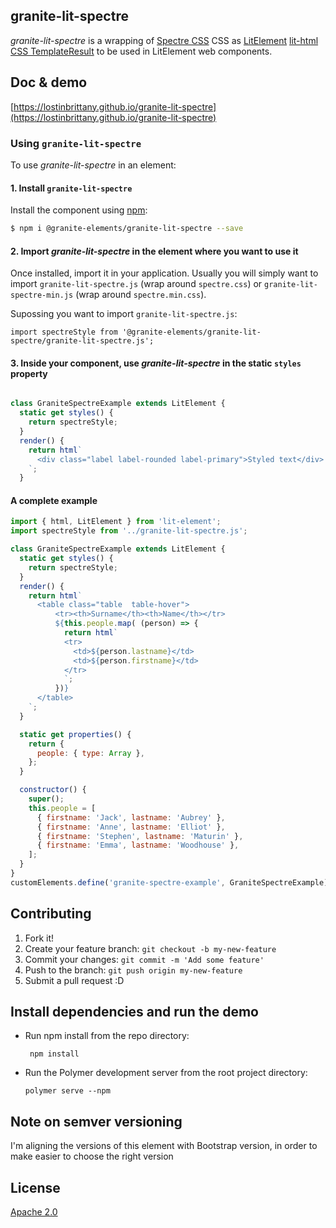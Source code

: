 ## granite-lit-spectre

*granite-lit-spectre* is a wrapping of [Spectre CSS](https://picturepan2.github.io/spectre/) CSS as [LitElement](https://lit-element.polymer-project.org/) [lit-html CSS TemplateResult](https://lit-element.polymer-project.org/guide/styles) to be used in LitElement web components.



## Doc & demo

[https://lostinbrittany.github.io/granite-lit-spectre](https://lostinbrittany.github.io/granite-lit-spectre)



### Using `granite-lit-spectre`

To use *granite-lit-spectre* in an element:


#### 1. Install `granite-lit-spectre`


Install the component using [npm](https://www.npmjs.com/):

```sh
$ npm i @granite-elements/granite-lit-spectre --save
```


#### 2. Import *granite-lit-spectre* in the element where you want to use it


Once installed, import it in your application. Usually you will simply want to import `granite-lit-spectre.js` (wrap around `spectre.css`) or `granite-lit-spectre-min.js` (wrap around `spectre.min.css`).

Supossing you want to import `granite-lit-spectre.js`:
 
```
import spectreStyle from '@granite-elements/granite-lit-spectre/granite-lit-spectre.js';
``` 

#### 3. Inside your component, use *granite-lit-spectre* in the static `styles` property


```js

class GraniteSpectreExample extends LitElement {
  static get styles() {
    return spectreStyle;
  }
  render() {
    return html`
      <div class="label label-rounded label-primary">Styled text</div>
    `;
  }
```


#### A complete example

```js
import { html, LitElement } from 'lit-element';
import spectreStyle from '../granite-lit-spectre.js';

class GraniteSpectreExample extends LitElement {
  static get styles() {
    return spectreStyle;
  }
  render() {
    return html`
      <table class="table  table-hover">
          <tr><th>Surname</th><th>Name</th></tr>
          ${this.people.map( (person) => {
            return html`
            <tr>
              <td>${person.lastname}</td>
              <td>${person.firstname}</td>
            </tr>
            `;
          })}
      </table>
    `;
  }

  static get properties() {
    return {
      people: { type: Array },
    };
  }

  constructor() {
    super();
    this.people = [
      { firstname: 'Jack', lastname: 'Aubrey' },
      { firstname: 'Anne', lastname: 'Elliot' },
      { firstname: 'Stephen', lastname: 'Maturin' },
      { firstname: 'Emma', lastname: 'Woodhouse' },
    ];
  }
}
customElements.define('granite-spectre-example', GraniteSpectreExample);

```

## Contributing

1. Fork it!
2. Create your feature branch: `git checkout -b my-new-feature`
3. Commit your changes: `git commit -m 'Add some feature'`
4. Push to the branch: `git push origin my-new-feature`
5. Submit a pull request :D

## Install dependencies and run the demo

+   Run npm install from the repo directory:

    ```
     npm install
    ```
+   Run the Polymer development server from the root project directory:

    ```
    polymer serve --npm
    ```


## Note on semver versioning

I'm aligning the versions of this element with Bootstrap version, in order to make easier to choose the right version
 
## License

[Apache 2.0](http://www.apache.org/licenses/LICENSE-2.0)
